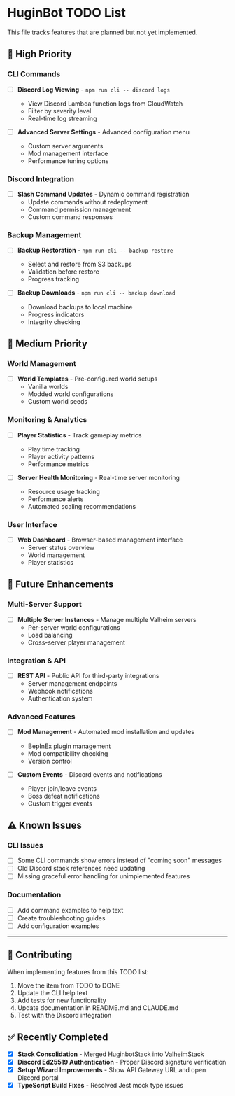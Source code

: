 # HuginBot TODO List

This file tracks features that are planned but not yet implemented.

## 🎯 High Priority

### CLI Commands
- [ ] **Discord Log Viewing** - `npm run cli -- discord logs`
  - View Discord Lambda function logs from CloudWatch
  - Filter by severity level
  - Real-time log streaming

- [ ] **Advanced Server Settings** - Advanced configuration menu
  - Custom server arguments
  - Mod management interface
  - Performance tuning options

### Discord Integration
- [ ] **Slash Command Updates** - Dynamic command registration
  - Update commands without redeployment
  - Command permission management
  - Custom command responses

### Backup Management
- [ ] **Backup Restoration** - `npm run cli -- backup restore`
  - Select and restore from S3 backups
  - Validation before restore
  - Progress tracking

- [ ] **Backup Downloads** - `npm run cli -- backup download`
  - Download backups to local machine
  - Progress indicators
  - Integrity checking

## 🔧 Medium Priority

### World Management
- [ ] **World Templates** - Pre-configured world setups
  - Vanilla worlds
  - Modded world configurations
  - Custom world seeds

### Monitoring & Analytics
- [ ] **Player Statistics** - Track gameplay metrics
  - Play time tracking
  - Player activity patterns
  - Performance metrics

- [ ] **Server Health Monitoring** - Real-time server monitoring
  - Resource usage tracking
  - Performance alerts
  - Automated scaling recommendations

### User Interface
- [ ] **Web Dashboard** - Browser-based management interface
  - Server status overview
  - World management
  - Player statistics

## 🚀 Future Enhancements

### Multi-Server Support
- [ ] **Multiple Server Instances** - Manage multiple Valheim servers
  - Per-server world configurations
  - Load balancing
  - Cross-server player management

### Integration & API
- [ ] **REST API** - Public API for third-party integrations
  - Server management endpoints
  - Webhook notifications
  - Authentication system

### Advanced Features
- [ ] **Mod Management** - Automated mod installation and updates
  - BepInEx plugin management
  - Mod compatibility checking
  - Version control

- [ ] **Custom Events** - Discord events and notifications
  - Player join/leave events
  - Boss defeat notifications
  - Custom trigger events

## ⚠️ Known Issues

### CLI Issues
- [ ] Some CLI commands show errors instead of "coming soon" messages
- [ ] Old Discord stack references need updating
- [ ] Missing graceful error handling for unimplemented features

### Documentation
- [ ] Add command examples to help text
- [ ] Create troubleshooting guides
- [ ] Add configuration examples

---

## 🤝 Contributing

When implementing features from this TODO list:

1. Move the item from TODO to DONE
2. Update the CLI help text
3. Add tests for new functionality
4. Update documentation in README.md and CLAUDE.md
5. Test with the Discord integration

## ✅ Recently Completed

- [x] **Stack Consolidation** - Merged HuginbotStack into ValheimStack
- [x] **Discord Ed25519 Authentication** - Proper Discord signature verification
- [x] **Setup Wizard Improvements** - Show API Gateway URL and open Discord portal
- [x] **TypeScript Build Fixes** - Resolved Jest mock type issues
